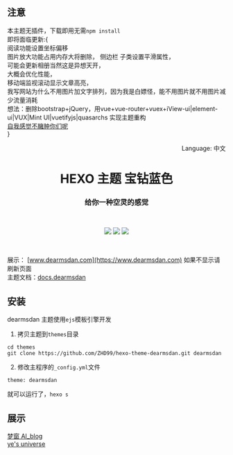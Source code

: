 ## 注意

本主题无插件，下载即用无需`npm install`   
即将面临更新:{         
阅读功能设置坐标偏移  
图片放大功能占用内存大将删除，
侧边栏 子类设置平滑属性，  
可能会更新相册当然这是异想天开，  
大概会优化性能，  
移动端监视滚动显示文章高亮，       
我写网站为什么不用图片加文字排列，因为我是白嫖怪，能不用图片就不用图片减少流量消耗         
想法：删除bootstrap+jQuery，用vue+vue-router+vuex+iView-ui|element-ui|VUX|Mint UI|vuetifyjs|quasarchs 实现主题重构    
[自我感觉不臃肿你们呢](https://github.com/ZHD99/hexo-theme-dearmsdan/issues)     
}  



<div align="right">
  Language:
  中文
</div>
<p align="center">
  </p>
<p align="center">
  </p>

<h1 align="center">HEXO 主题 宝钻蓝色 </h1>
<h3 align="center">给你一种空灵的感觉 </h3><br/>

<p align="center">
   <a href="https://nodejs.org"><img src="https://img.shields.io/badge/node-%3E= v10-green?style=flat-square"></a>
  <a href="https://hexo.io"><img src="https://img.shields.io/badge/hexo-%3E=4.0.0-blue?style=flat-square&logo=hexo"></a>
  <a href="https://github.com/ZHD99/hexo-theme-dearmsdan/blob/master/LICENSE.md"><img src="https://img.shields.io/badge/license-%20MIT -orange?style=flat-square&logo=gnu"></a> <br/>
</p>
<br/>

展示： [www.dearmsdan.com](https://www.dearmsdan.com) 如果不显示请刷新页面 <br/>
主题文档：[docs.dearmsdan](http://docs.dearmsdan.com/#/) <br/>

## 安装

dearmsdan 主题使用`ejs`模板引擎开发

1. 拷贝主题到`themes`目录

```
cd themes
git clone https://github.com/ZHD99/hexo-theme-dearmsdan.git dearmsdan
```

2. 修改主程序的`_config.yml`文件

```
theme: dearmsdan
```

就可以运行了，`hexo s`


## 展示

 [梦窗 AI_blog](https://mymengchuang.gitee.io/)    
 [ ye\'s universe](https://beamaster.top/)

